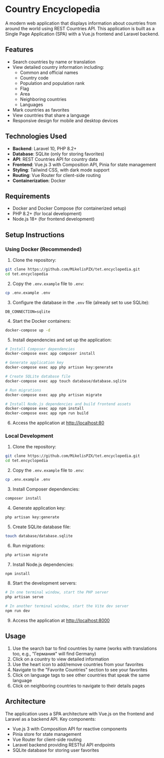 # Country Encyclopedia

A modern web application that displays information about countries from around the world using REST Countries API. This application is built as a Single Page Application (SPA) with a Vue.js frontend and Laravel backend.

## Features

- Search countries by name or translation
- View detailed country information including:
  - Common and official names
  - Country code
  - Population and population rank
  - Flag
  - Area
  - Neighboring countries
  - Languages
- Mark countries as favorites
- View countries that share a language
- Responsive design for mobile and desktop devices

## Technologies Used

- **Backend**: Laravel 10, PHP 8.2+
- **Database**: SQLite (only for storing favorites)
- **API**: REST Countries API for country data
- **Frontend**: Vue.js 3 with Composition API, Pinia for state management
- **Styling**: Tailwind CSS, with dark mode support
- **Routing**: Vue Router for client-side routing
- **Containerization**: Docker

## Requirements

- Docker and Docker Compose (for containerized setup)
- PHP 8.2+ (for local development)
- Node.js 18+ (for frontend development)

## Setup Instructions

### Using Docker (Recommended)

1. Clone the repository:

```bash
git clone https://github.com/MikelisPZX/tet.encyclopedia.git
cd tet.encyclopedia
```

2. Copy the `.env.example` file to `.env`:

```bash
cp .env.example .env
```

3. Configure the database in the `.env` file (already set to use SQLite):

```
DB_CONNECTION=sqlite
```

4. Start the Docker containers:

```bash
docker-compose up -d
```

5. Install dependencies and set up the application:

```bash
# Install Composer dependencies
docker-compose exec app composer install

# Generate application key
docker-compose exec app php artisan key:generate

# Create SQLite database file
docker-compose exec app touch database/database.sqlite

# Run migrations
docker-compose exec app php artisan migrate

# Install Node.js dependencies and build frontend assets
docker-compose exec app npm install
docker-compose exec app npm run build
```

6. Access the application at [http://localhost:80](http://localhost:80)

### Local Development

1. Clone the repository:

```bash
git clone https://github.com/MikelisPZX/tet.encyclopedia.git
cd tet.encyclopedia
```

2. Copy the `.env.example` file to `.env`:

```bash
cp .env.example .env
```

3. Install Composer dependencies:

```bash
composer install
```

4. Generate application key:

```bash
php artisan key:generate
```

5. Create SQLite database file:

```bash
touch database/database.sqlite
```

6. Run migrations:

```bash
php artisan migrate
```

7. Install Node.js dependencies:

```bash
npm install
```

8. Start the development servers:

```bash
# In one terminal window, start the PHP server
php artisan serve

# In another terminal window, start the Vite dev server
npm run dev
```

9. Access the application at [http://localhost:8000](http://localhost:8000)

## Usage

1. Use the search bar to find countries by name (works with translations too, e.g., "Германия" will find Germany)
2. Click on a country to view detailed information
3. Use the heart icon to add/remove countries from your favorites
4. Navigate to the "Favorite Countries" section to see your favorites
5. Click on language tags to see other countries that speak the same language
6. Click on neighboring countries to navigate to their details pages

## Architecture

The application uses a SPA architecture with Vue.js on the frontend and Laravel as a backend API. Key components:

- Vue.js 3 with Composition API for reactive components
- Pinia store for state management
- Vue Router for client-side routing
- Laravel backend providing RESTful API endpoints
- SQLite database for storing user favorites

